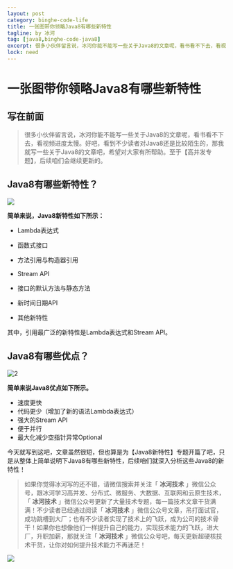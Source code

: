 ```yaml
---
layout: post
category: binghe-code-life
title: 一张图带你领略Java8有哪些新特性
tagline: by 冰河
tag: [java8,binghe-code-java8]
excerpt: 很多小伙伴留言说，冰河你能不能写一些关于Java8的文章呢，看书看不下去，看视频进度太慢。好吧，看到不少读者对Java8还是比较陌生的，那我就写一些关于Java8的文章吧，希望对大家有所帮助。
lock: need
---
```


# 一张图带你领略Java8有哪些新特性

## 写在前面

> 很多小伙伴留言说，冰河你能不能写一些关于Java8的文章呢，看书看不下去，看视频进度太慢。好吧，看到不少读者对Java8还是比较陌生的，那我就写一些关于Java8的文章吧，希望对大家有所帮助。至于【高并发专题】，后续咱们会继续更新的。

## Java8有哪些新特性？

![](https://binghe001.github.io/images/java/java8/2022-03-31-001-001.jpg)

**简单来说，Java8新特性如下所示：**

* Lambda表达式

* 函数式接口
* 方法引用与构造器引用
* Stream API
* 接口的默认方法与静态方法
* 新时间日期API
* 其他新特性

其中，引用最广泛的新特性是Lambda表达式和Stream API。

## Java8有哪些优点？

![2](https://binghe001.github.io/images/java/java8/2022-03-31-001-002.jpg)

**简单来说Java8优点如下所示。**

* 速度更快
* 代码更少（增加了新的语法Lambda表达式）
* 强大的Stream API
* 便于并行
* 最大化减少空指针异常Optional

今天就写到这吧，文章虽然很短，但也算是为【Java8新特性】专题开篇了吧，只是从整体上简单说明下Java8有哪些新特性，后续咱们就深入分析这些Java8的新特性！


> 如果你觉得冰河写的还不错，请微信搜索并关注「 **冰河技术** 」微信公众号，跟冰河学习高并发、分布式、微服务、大数据、互联网和云原生技术，「 **冰河技术** 」微信公众号更新了大量技术专题，每一篇技术文章干货满满！不少读者已经通过阅读「 **冰河技术** 」微信公众号文章，吊打面试官，成功跳槽到大厂；也有不少读者实现了技术上的飞跃，成为公司的技术骨干！如果你也想像他们一样提升自己的能力，实现技术能力的飞跃，进大厂，升职加薪，那就关注「 **冰河技术** 」微信公众号吧，每天更新超硬核技术干货，让你对如何提升技术能力不再迷茫！


![](https://img-blog.csdnimg.cn/20200906013715889.png)



